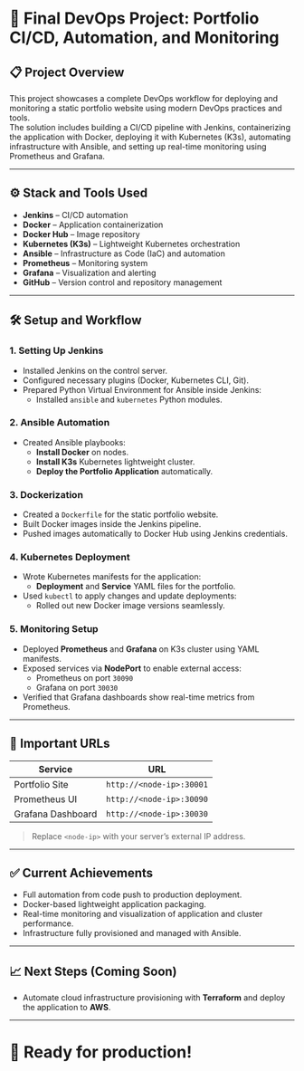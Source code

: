 # 🚀 Final DevOps Project: Portfolio CI/CD, Automation, and Monitoring

## 📋 Project Overview

This project showcases a complete DevOps workflow for deploying and monitoring a static portfolio website using modern DevOps practices and tools.  
The solution includes building a CI/CD pipeline with Jenkins, containerizing the application with Docker, deploying it with Kubernetes (K3s), automating infrastructure with Ansible, and setting up real-time monitoring using Prometheus and Grafana.

---

## ⚙️ Stack and Tools Used

- **Jenkins** – CI/CD automation
- **Docker** – Application containerization
- **Docker Hub** – Image repository
- **Kubernetes (K3s)** – Lightweight Kubernetes orchestration
- **Ansible** – Infrastructure as Code (IaC) and automation
- **Prometheus** – Monitoring system
- **Grafana** – Visualization and alerting
- **GitHub** – Version control and repository management

---

## 🛠️ Setup and Workflow

### 1. Setting Up Jenkins
- Installed Jenkins on the control server.
- Configured necessary plugins (Docker, Kubernetes CLI, Git).
- Prepared Python Virtual Environment for Ansible inside Jenkins:
  - Installed `ansible` and `kubernetes` Python modules.

### 2. Ansible Automation
- Created Ansible playbooks:
  - **Install Docker** on nodes.
  - **Install K3s** Kubernetes lightweight cluster.
  - **Deploy the Portfolio Application** automatically.

### 3. Dockerization
- Created a `Dockerfile` for the static portfolio website.
- Built Docker images inside the Jenkins pipeline.
- Pushed images automatically to Docker Hub using Jenkins credentials.

### 4. Kubernetes Deployment
- Wrote Kubernetes manifests for the application:
  - **Deployment** and **Service** YAML files for the portfolio.
- Used `kubectl` to apply changes and update deployments:
  - Rolled out new Docker image versions seamlessly.

### 5. Monitoring Setup
- Deployed **Prometheus** and **Grafana** on K3s cluster using YAML manifests.
- Exposed services via **NodePort** to enable external access:
  - Prometheus on port `30090`
  - Grafana on port `30030`
- Verified that Grafana dashboards show real-time metrics from Prometheus.

---

## 🔗 Important URLs

| Service          | URL                           |
|------------------|-------------------------------|
| Portfolio Site   | `http://<node-ip>:30001`        |
| Prometheus UI    | `http://<node-ip>:30090`        |
| Grafana Dashboard| `http://<node-ip>:30030`        |

> Replace `<node-ip>` with your server’s external IP address.

---

## ✅ Current Achievements

- Full automation from code push to production deployment.
- Docker-based lightweight application packaging.
- Real-time monitoring and visualization of application and cluster performance.
- Infrastructure fully provisioned and managed with Ansible.

---

## 📈 Next Steps (Coming Soon)

- Automate cloud infrastructure provisioning with **Terraform** and deploy the application to **AWS**.

---

# 🚀 Ready for production!

